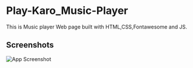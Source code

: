# Play-Karo_Music-Player
This is Music player Web page built with HTML,CSS,Fontawesome and JS.
## Screenshots

![App Screenshot](https://raw.github.com/MohammedAfrid126/Play-Karo_Music-Player/master/web-view.jpg)